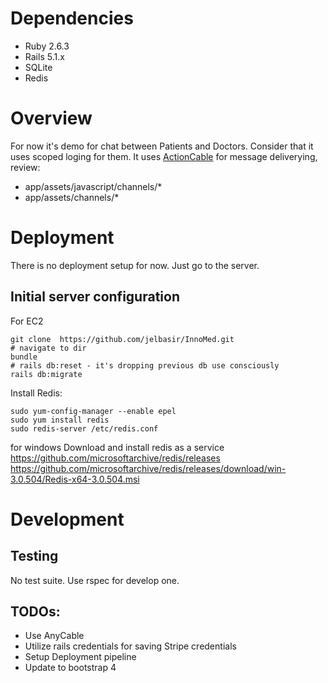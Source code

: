 # Dependencies

- Ruby 2.6.3
- Rails  5.1.x
- SQLite
- Redis

# Overview

For now it's demo for chat between Patients and Doctors. Consider that it uses scoped loging for them.
It uses [ActionCable](https://guides.rubyonrails.org/action_cable_overview.html) for message deliverying, review:
- app/assets/javascript/channels/*
- app/assets/channels/*

# Deployment

There is no deployment setup for now. Just go to the server.



## Initial server configuration

For EC2
```
git clone  https://github.com/jelbasir/InnoMed.git
# navigate to dir
bundle
# rails db:reset - it's dropping previous db use consciously
rails db:migrate
```

Install Redis:
```
sudo yum-config-manager --enable epel
sudo yum install redis
sudo redis-server /etc/redis.conf
```
for windows 
Download and install redis as a service 
https://github.com/microsoftarchive/redis/releases
https://github.com/microsoftarchive/redis/releases/download/win-3.0.504/Redis-x64-3.0.504.msi


# Development

## Testing

No test suite. Use rspec for develop one.

## TODOs:

- Use AnyCable
- Utilize rails credentials for saving Stripe credentials
- Setup Deployment pipeline
- Update to bootstrap 4
